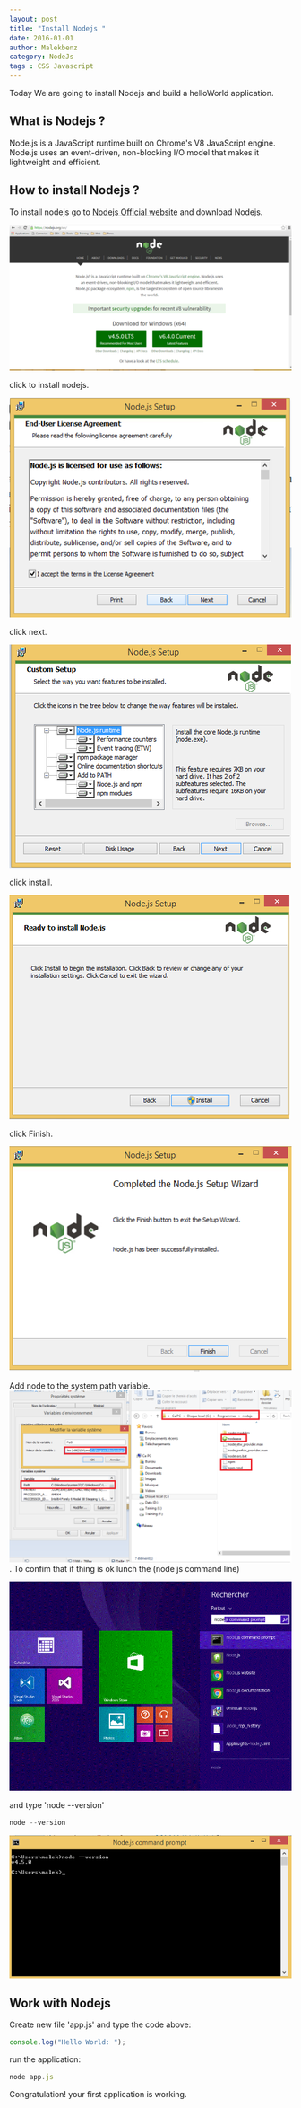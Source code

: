 ```yaml
---
layout: post
title: "Install Nodejs "
date: 2016-01-01
author: Malekbenz
category: NodeJs
tags : CSS Javascript
---
```

Today We are going to install Nodejs and build a helloWorld application.

## What is Nodejs ? 
Node.js is a JavaScript runtime built on Chrome's V8 JavaScript engine. Node.js uses an event-driven, non-blocking I/O model that makes it lightweight and efficient.

## How to install Nodejs ?
To install nodejs go to [Nodejs Official website](https://nodejs.org/) and download Nodejs.

![Node js website](/images/nodejs/nodejswebsite.png)


click to install nodejs.

![click next](/images/nodejs/nodejsfs01.png)

click next.

![Next](/images/nodejs/nodejsfs02.png)

click install.

![Install](/images/nodejs/nodejsfs03.png)

click Finish.

![Finish](/images/nodejs/nodejsfs04.png)


Add node to the system path variable.  ![Path](/images/nodejs/nodejsfs05.png).
To confim that if thing is ok lunch the (node js command line) 

![CMD](/images/nodejs/nodejsfs06.01.gif) 

and type 'node --version'  

```javascript
node --version
```

![CMD](/images/nodejs/nodejsfs06.png)

## Work with Nodejs 
    
Create new file 'app.js' and type the code above:  

```javascript
console.log("Hello World: ");
```

run the application: 


```javascript
node app.js
```
Congratulation! your first application is working.


